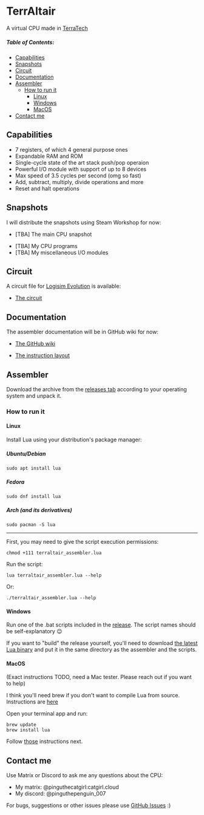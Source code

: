 # TerrAltair
A virtual CPU made in [TerraTech](https://store.steampowered.com/app/285920/TerraTech)

##### Table of Contents:
- [Capabilities](#capabilities)
- [Snapshots](#snapshots)
- [Circuit](#circuit)
- [Documentation](#documentation)
- [Assembler](#assembler)
  - [How to run it](#how-to-run-it)
    - [Linux](#linux)
    - [Windows](#windows)
    - [MacOS](#macos)
- [Contact me](#contact-me)
## Capabilities
- 7 registers, of which 4 general purpose ones
- Expandable RAM and ROM
- Single-cycle state of the art stack push/pop operaion
- Powerful I/O module with support of up to 8 devices
- Max speed of 3.5 cycles per second (omg so fast)
- Add, subtract, multiply, divide operations and more
- Reset and halt operations
## Snapshots
I will distribute the snapshots using Steam Workshop for now:

* [TBA] The main CPU snapshot
- [TBA] My CPU programs
- [TBA] My miscellaneous I/O modules
## Circuit
A circuit file for [Logisim Evolution](https://github.com/logisim-evolution/logisim-evolution) is available:
- [The circuit](https://github.com/PinguThePenguin007/terraltair/blob/main/TerrAltair.circ)
## Documentation
The assembler documentation will be in GitHub wiki for now:
* [The GitHub wiki](https://github.com/PinguThePenguin007/terraltair/wiki)

* [The instruction layout](https://github.com/PinguThePenguin007/terraltair/blob/main/TerrAltair%20instruction%20layout.txt)

## Assembler

Download the archive from the [releases tab](https://github.com/PinguThePenguin007/terraltair/releases) according to your operating system and unpack it.

### How to run it
#### Linux
Install Lua using your distribution's package manager:
##### Ubuntu/Debian
```
sudo apt install lua
```
##### Fedora
```
sudo dnf install lua
```
##### Arch (and its derivatives)
```
sudo pacman -S lua
```
--- 
<a name="linux-and-macos-instructions"></a>

First, you may need to give the script execution permissions:
```
chmod +111 terraltair_assembler.lua
```
Run the script:
```
lua terraltair_assembler.lua --help
```
Or:
```
./terraltair_assembler.lua --help
```

#### Windows

Run one of the .bat scripts included in the [release](https://github.com/PinguThePenguin007/terraltair/releases). The script names should be self-explanatory 😉

If you want to "build" the release yourself, you'll need to download [the latest Lua binary](https://luabinaries.sourceforge.net/download.html) and put it in the same directory as the assembler and the scripts.

#### MacOS
(Exact instructions TODO, need a Mac tester. Please reach out if you want to help)

I think you'll need brew if you don't want to compile Lua from source. Instructions are [here](https://brew.sh/)

Open your terminal app and run:

```
brew update
brew install lua
```

Follow [those](#linux-and-macos-instructions) instructions next. 


## Contact me
Use Matrix or Discord to ask me any questions about the CPU:
- My matrix:  @pinguthecatgirl:catgirl.cloud
- My discord: @pinguthepenguin_007

For bugs, suggestions or other issues please use [GitHub Issues](https://github.com/PinguThePenguin007/terraltair/issues) :)
